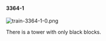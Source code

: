 #### 3364-1
![train-3364-1-0.png](https://github.com/lil-lab/nlvr/raw/master/nlvr/train/images/57/train-3364-1-0.png "train-3364-1-0.png")

There is a tower with only black blocks.